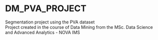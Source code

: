 # DM_PVA_PROJECT 
Segmentation project using the PVA dataset <br>
Project created in the course of Data Mining from the MSc. Data Science and Advanced Analytics - NOVA IMS
